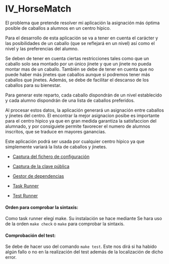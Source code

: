 # IV_HorseMatch


El problema que pretende resolver mi aplicación la asignación más óptima posible de caballos a alumnos en un centro hípico.

Para el desarrollo de esta aplicación se va a tener en cuenta el carácter y las posibilidades de un caballo (que se reflejará en un nivel) así como el nivel y las preferencias del alumno.

Se deben de tener en cuenta ciertas restricciones tales como que un caballo solo sea montado por un único jinete y que un jinete no pueda montar mas de un caballo. También se debe de tener en cuenta que no puede haber más jinetes que caballos aunque si podremos tener más caballos que jinetes. Además, se debe de facilitar el descanso de los caballos para su bienestar.

Para generar este reparto, cada caballo dispondrán de un nivel establecido y cada alumno dispondrán de una lista de caballos preferidos.

Al procesar estos datos, la aplicación generará un asignación entre caballos y jinetes del centro. El encontrar la mejor asignacion posibe es importante para el centro hipico ya que en gran medida garantiza la satisfaccion del alumnado, y por consiguiete permite favorecer el numero de alumnos inscritos, que se traduce en mayores ganancias.

Este aplicación podrá ser usada por cualquier centro hípico ya que simplemente variará la lista de caballos y jinetes.

* [Captura del fichero de configuración](Configuracion/configuracion.png)
* [Captura de la clave pública](Configuracion/clavepublica.png)

* [Gestor de dependencias](docs/gestor_dependencias.md)
* [Task Runner](docs/task_runner.md)

* [Test Runner](docs/test_runner.md)
  

#### Orden para comprobar la sintaxis:
Como task runner elegí make. Su instalación se hace mediante Se hara uso de la orden `make check` o `make` para comprobar la sintaxis.

#### Comprobación del test:
Se debe de hacer uso del comando `make test`. Este nos dirá si ha habido algún fallo o no en la realización del test además de la localización de dicho error.
